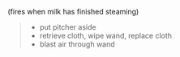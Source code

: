 (fires when milk has finished steaming)
> - put pitcher aside
> - retrieve cloth, wipe wand, replace cloth
> - blast air through wand
